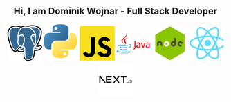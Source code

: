 <h2 align="center">Hi, I am Dominik Wojnar - Full Stack Developer</h2>
<div align="center">
  <img align="center" alt="Coding" width="80" src="./Postgresql_elephant.svg.png">
  <img align="center" alt="Coding" width="80" src="./Python-logo-notext.svg.png">
  <img align="center" alt="Coding" width="80" src="./download.png">
  <img align="center" alt="Coding" width="80" src="./learn-java-with-ubiqum-logo.png">
  <img align="center" alt="Coding" width="80" src="./nodejs_logo.png">
  <img align="center" alt="Coding" width="80" src="./react.png">
    <img align="center" alt="Coding" width="80" src="./next.png">
</div>

